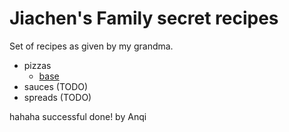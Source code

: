 # Jiachen's Family secret recipes

Set of recipes as given by my grandma.

- pizzas 
    - [base](base.md)
- sauces (TODO)
- spreads (TODO)





hahaha successful done! by Anqi

